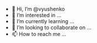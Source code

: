 - 👋 Hi, I’m @vyushenko
- 👀 I’m interested in ...
- 🌱 I’m currently learning ...
- 💞️ I’m looking to collaborate on ...
- 📫 How to reach me ...

<!---
vyushenko/vyushenko is a ✨ special ✨ repository because its `README.md` (this file) appears on your GitHub profile.
You can click the Preview link to take a look at your changes.
--->

